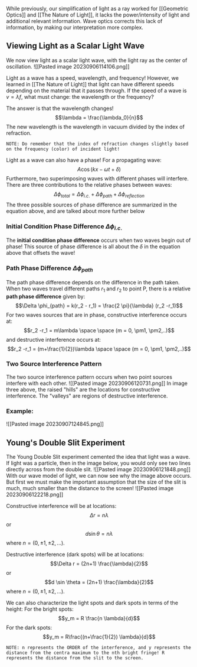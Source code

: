 
While previously, our simplification of light as a ray worked for [[Geometric Optics]] and [[The Nature of Light]], it lacks the power/intensity of light and additional relevant information. Wave optics corrects this lack of information, by making our interpretation more complex.

## Viewing Light as a Scalar Light Wave
We now view light as a scalar light wave, with the light ray as the center of oscillation.
![[Pasted image 20230906114106.png]]

Light as a wave has a speed, wavelength, and frequency! However, we learned in [[The Nature of Light]]  that light can have different speeds depending on the material that it passes through. If the speed of a wave is $v = \lambda f$, what must change: the wavelength or the frequency? 
	
The answer is that the wavelength changes!
$$\lambda = \frac{\lambda_0}{n}$$
The new wavelength is the wavelength in vacuum divided by the index of refraction.

	NOTE: Do remember that the index of refraction changes slightly based on the frequency (color) of incident light!

	
Light as a wave can also have a phase! For a propagating wave:
$$A\cos{(kx-\omega t + \delta)}$$
Furthermore, two superimposing waves with different phases will interfere. There are three contributions to the relative phases between waves:
$$\Delta \phi_{total} = \Delta \phi_{i.c.}  + \Delta \phi_{path} + \Delta \phi_{reflection} $$
The three possible sources of phase difference are summarized in the equation above, and are talked about more further below

### Initial Condition Phase Difference $\Delta \phi_{i.c.}$
The **initial condition phase difference** occurs when two waves begin out of phase! This source of phase difference is all about the $\delta$ in the equation above that offsets the wave!

### Path Phase Difference $\Delta \phi_{path}$
The path phase difference depends on the difference in the path taken. When two waves travel different paths $r_1$ and $r_2$ to point P, there is a relative **path phase difference** given by:
$$\Delta \phi_{path} = k(r_2 - r_1) = \frac{2 \pi}{\lambda} (r_2 -r_1)$$
For two waves sources that are in phase, constructive interference occurs at:
$$r_2 -r_1 = m\lambda \space \space (m = 0, \pm1, \pm2,..)$$
and destructive interference occurs at:
$$r_2 -r_1 = (m+\frac{1}{2})\lambda \space \space (m = 0, \pm1, \pm2,..)$$
### Two Source Interference Pattern
The two source interference pattern occurs when two point sources interfere with each other.
![[Pasted image 20230906120731.png]]
In image three above, the raised "hills" are the locations for constructive interference. The "valleys" are regions of destructive interference.

### Example:
![[Pasted image 20230907124845.png]]

## Young's Double Slit Experiment
The Young Double Slit experiment cemented the idea that light was a wave. If light was a particle, then in the image below, you would only see two lines directly across from the double slit.
![[Pasted image 20230906121848.png]]
With our wave model of light, we can now see why the image above occurs. But first we must make the important assumption that the size of the slit is much, much smaller than the distance to the screen!
![[Pasted image 20230906122218.png]]

Constructive interference will be at locations:
$$\Delta r = n \lambda$$
or
$$d \sin \theta = n \lambda$$
where $n = (0, \pm1 ,\pm2, ...$).
	
Destructive interference (dark spots) will be at locations:
$$\Delta r = (2n+1) \frac{\lambda}{2}$$
or
$$d \sin \theta = (2n+1) \frac{\lambda}{2}$$
where $n = (0, \pm1 ,\pm2, ...$).
	
We can also characterize the light spots and dark spots in terms of the height:
For the bright spots:
$$y_m = R \frac{n \lambda}{d}$$
For the dark spots:
$$y_m = R\frac{(n+\frac{1}{2}) \lambda}{d}$$

	NOTE: n represents the ORDER of the interference, and y represents the distance from the centra maximum to the nth bright fringe! R represents the distance from the slit to the screen.



